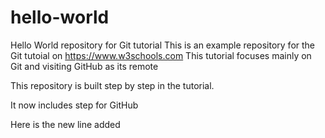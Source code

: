 # hello-world
Hello World repository for Git tutorial
This is an example repository for the Git tutoial on https://www.w3schools.com
This tutorial focuses mainly on Git and visiting GitHub as its remote

This repository is built step by step in the tutorial.

It now includes step for GitHub

Here is the new line added
